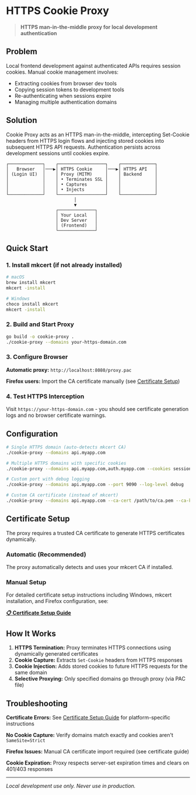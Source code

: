 # HTTPS Cookie Proxy

> **HTTPS man-in-the-middle proxy for local development authentication**

## Problem

Local frontend development against authenticated APIs requires session cookies. Manual cookie management involves:
- Extracting cookies from browser dev tools
- Copying session tokens to development tools
- Re-authenticating when sessions expire
- Managing multiple authentication domains

## Solution

Cookie Proxy acts as an HTTPS man-in-the-middle, intercepting Set-Cookie headers from HTTPS login flows and injecting stored cookies into subsequent HTTPS API requests. Authentication persists across development sessions until cookies expire.

```
┌─────────────┐    ┌──────────────────┐    ┌─────────────┐
│   Browser   │───▶│ HTTPS Cookie     │───▶│ HTTPS API   │
│ (Login UI)  │    │ Proxy (MITM)     │    │ Backend     │
│             │    │ • Terminates SSL │    │             │
│             │    │ • Captures       │    │             │
│             │    │ • Injects        │    │             │
└─────────────┘    └──────────────────┘    └─────────────┘
                          │
                          ▼
                   ┌──────────────┐
                   │ Your Local   │
                   │ Dev Server   │
                   │ (Frontend)   │
                   └──────────────┘
```

## Quick Start

### 1. Install mkcert (if not already installed)
```bash
# macOS
brew install mkcert
mkcert -install

# Windows  
choco install mkcert
mkcert -install
```

### 2. Build and Start Proxy
```bash
go build -o cookie-proxy .
./cookie-proxy --domains your-https-domain.com
```

### 3. Configure Browser
**Automatic proxy:** `http://localhost:8080/proxy.pac`

**Firefox users:** Import the CA certificate manually (see [Certificate Setup](CERTIFICATE_SETUP.md))

### 4. Test HTTPS Interception
Visit `https://your-https-domain.com` - you should see certificate generation logs and no browser certificate warnings.

## Configuration

```bash
# Single HTTPS domain (auto-detects mkcert CA)
./cookie-proxy --domains api.myapp.com

# Multiple HTTPS domains with specific cookies  
./cookie-proxy --domains api.myapp.com,auth.myapp.com --cookies session_id,auth_token

# Custom port with debug logging
./cookie-proxy --domains api.myapp.com --port 9090 --log-level debug

# Custom CA certificate (instead of mkcert)
./cookie-proxy --domains api.myapp.com --ca-cert /path/to/ca.pem --ca-key /path/to/ca-key.pem
```

## Certificate Setup

The proxy requires a trusted CA certificate to generate HTTPS certificates dynamically.

### Automatic (Recommended)
The proxy automatically detects and uses your mkcert CA if installed.

### Manual Setup  
For detailed certificate setup instructions including Windows, mkcert installation, and Firefox configuration, see:

**[📋 Certificate Setup Guide](CERTIFICATE_SETUP.md)**

## How It Works

1. **HTTPS Termination:** Proxy terminates HTTPS connections using dynamically generated certificates
2. **Cookie Capture:** Extracts `Set-Cookie` headers from HTTPS responses  
3. **Cookie Injection:** Adds stored cookies to future HTTPS requests for the same domain
4. **Selective Proxying:** Only specified domains go through proxy (via PAC file)

## Troubleshooting

**Certificate Errors:** See [Certificate Setup Guide](CERTIFICATE_SETUP.md) for platform-specific instructions

**No Cookie Capture:** Verify domains match exactly and cookies aren't `SameSite=Strict`

**Firefox Issues:** Manual CA certificate import required (see certificate guide)

**Cookie Expiration:** Proxy respects server-set expiration times and clears on 401/403 responses

---

*Local development use only. Never use in production.*